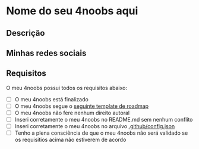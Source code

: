 # Nome do seu 4noobs aqui

## Descrição

<!-- Descreva sobre o seu 4noobs aqui. -->

## Minhas redes sociais

<!--  Github: <insira o seu github aqui> -->
<!--  Twitter: <insira o seu twitter aqui> -->
<!--  Discord: <insira o seu discord aqui> -->

## Requisitos

O meu 4noobs possui todos os requisitos abaixo:

- [ ] O meu 4noobs está finalizado
- [ ] O meu 4noobs segue o [seguinte template de roadmap](https://github.com/he4rt/4noobs/blob/master/examples/README.md)
- [ ] O meu 4noobs não fere nenhum direito autoral
- [ ] Inseri corretamente o meu 4noobs no README.md sem nenhum conflito
- [ ] Inseri corretamente o meu 4noobs no arquivo [.github/config.json](https://github.com/he4rt/4noobs/blob/master/.github/config.json)
- [ ] Tenho a plena consciência de que o meu 4noobs não será validado se os requisitios acima não estiverem de acordo
